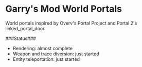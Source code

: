 Garry's Mod World Portals
=============

World portals inspired by Overv's Portal Project and Portal 2's linked_portal_door.


###Status###

* Rendering: almost complete
* Weapon and trace diversion: just started
* Entity teleportation: just started